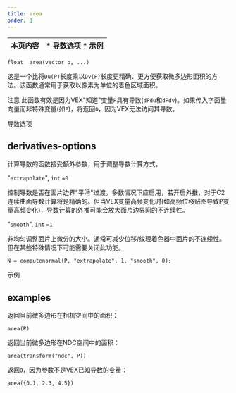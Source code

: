 ```yaml
---
title: area
order: 1
---
```


| 本页内容 | * [导数选项](#derivatives-options) * [示例](#examples) |
| --- | --- |

`float  area(vector p, ...)`

这是一个比将`Du(P)`长度乘以`Dv(P)`长度更精确、更方便获取微多边形面积的方法。该函数通常用于获取以像素为单位的着色区域面积。

注意
此函数有效是因为VEX"知道"变量`P`具有导数(`dPdu`和`dPdv`)。如果传入字面量向量而非特殊变量(如`P`)，将返回`0`，因为VEX无法访问其导数。

导数选项

## derivatives-options

计算导数的函数接受额外参数，用于调整导数计算方式。

"`extrapolate`",
`int`
`=0`

控制导数是否在面片边界"平滑"过渡。多数情况下应启用，若开启外推，对于C2连续曲面导数计算将是精确的。但当VEX变量高频变化时(如高频位移贴图导致P变量高频变化)，导数计算的外推可能会放大面片边界间的不连续性。

"`smooth`",
`int`
`=1`

非均匀调整面片上微分的大小。通常可减少位移/纹理着色器中面片的不连续性。但在某些特殊情况下可能需要关闭此功能。

```vex
N = computenormal(P, "extrapolate", 1, "smooth", 0);

```

示例

## examples

返回当前微多边形在相机空间中的面积：

```vex
area(P)

```

返回当前微多边形在NDC空间中的面积：

```vex
area(transform("ndc", P))

```

返回`0`，因为参数不是VEX已知导数的变量：

```vex
area({0.1, 2.3, 4.5})

```
